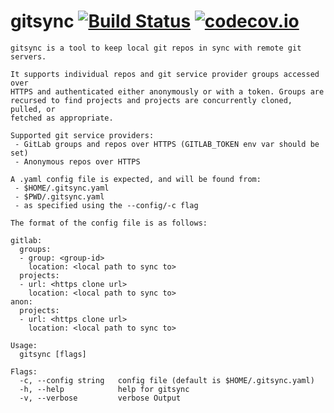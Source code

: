 # gitsync [![Build Status](https://travis-ci.org/rdkr/gitsync.svg)](https://travis-ci.org/rdkr/gitsync) [![codecov.io](https://codecov.io/github/rdkr/gitsync/coverage.svg)](https://codecov.io/github/rdkr/gitsync)

```
gitsync is a tool to keep local git repos in sync with remote git servers.

It supports individual repos and git service provider groups accessed over
HTTPS and authenticated either anonymously or with a token. Groups are
recursed to find projects and projects are concurrently cloned, pulled, or
fetched as appropriate.

Supported git service providers:
 - GitLab groups and repos over HTTPS (GITLAB_TOKEN env var should be set)
 - Anonymous repos over HTTPS

A .yaml config file is expected, and will be found from:
 - $HOME/.gitsync.yaml
 - $PWD/.gitsync.yaml
 - as specified using the --config/-c flag

The format of the config file is as follows:

gitlab:
  groups:
  - group: <group-id>
    location: <local path to sync to>
  projects:
  - url: <https clone url>
    location: <local path to sync to>
anon:
  projects:
  - url: <https clone url>
	location: <local path to sync to>

Usage:
  gitsync [flags]

Flags:
  -c, --config string   config file (default is $HOME/.gitsync.yaml)
  -h, --help            help for gitsync
  -v, --verbose         verbose Output
```
